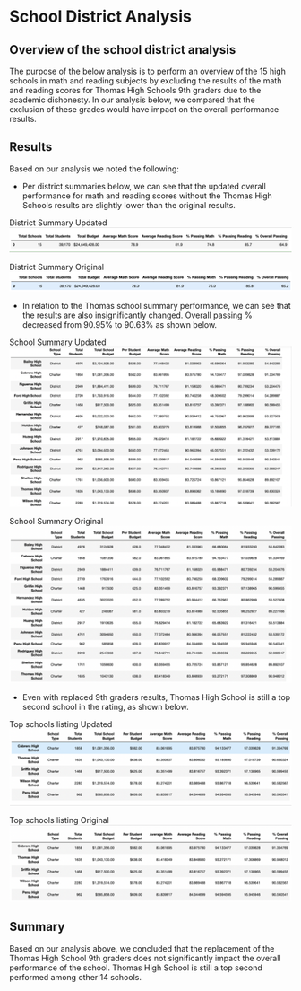 # School District Analysis

## Overview of the school district analysis 
The purpose of the below analysis is to perform an overview of the 15 high schools in math and reading subjects by excluding the results of the math and reading scores for Thomas High Schools 9th graders due to the academic dishonesty. In our analysis below, we compared that the exclusion of  these grades would have impact on the overall performance results.

## Results
Based on our analysis we noted the following: 
* Per district summaries below, we can see that the updated overall performance for math and reading scores without the Thomas High Schools results are slightly lower than the original results. 

District Summary Updated
<img src = "Resources/District_Summary_New.png">
 

District Summary Original
<img src = "Resources/District _Summary_Old.png">

*	In relation to the Thomas school summary performance, we can see that the results are also insignificantly changed. Overall passing % decreased from 90.95% to 90.63% as shown below.

School Summary Updated
<img src = "Resources/School_Summary_New.png">


School Summary Original
<img src = "Resources/School_Summary_Old.png">

 
*	Even with replaced 9th graders results, Thomas High School is still a top second school in the rating, as shown below. 

Top schools listing Updated
<img src = "Resources/Top_Schoold_Listing_New.png">

 
Top schools listing Original
<img src = "Resources/Top_School_Listing_Old.png">
 
## Summary

Based on our analysis above, we concluded that the replacement of the Thomas High School 9th graders does not significantly impact the overall performance of the school. Thomas High School is still a top second performed among other 14 schools. 



